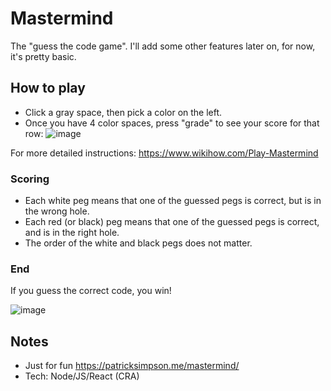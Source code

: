 # Mastermind

The "guess the code game". I'll add some other features later on, for now, it's pretty basic. 

## How to play

- Click a gray space, then pick a color on the left.
- Once you have 4 color spaces, press "grade" to see your score for that row:
![image](https://user-images.githubusercontent.com/856965/170101784-4386d2f0-f8f2-4471-ad22-4ce16f5556ef.png)

For more detailed instructions: https://www.wikihow.com/Play-Mastermind

### Scoring

- Each white peg means that one of the guessed pegs is correct, but is in the wrong hole.
- Each red (or black) peg means that one of the guessed pegs is correct, and is in the right hole.
- The order of the white and black pegs does not matter.

### End
If you guess the correct code, you win!

![image](https://user-images.githubusercontent.com/856965/170102734-9dac1431-1f8b-493f-bded-df6f6d6ad410.png)


## Notes

- Just for fun https://patricksimpson.me/mastermind/
- Tech: Node/JS/React (CRA)
